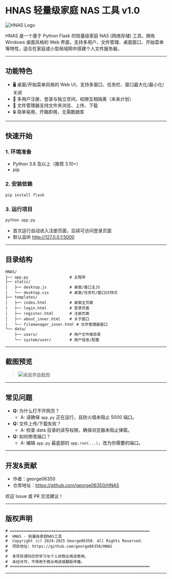 # HNAS 轻量级家庭 NAS 工具 v1.0

![HNAS Logo](https://img.icons8.com/ios-filled/48/3776d6/windows8.png)

HNAS 是一个基于 Python Flask 的轻量级家庭 NAS (网络存储) 工具，拥有 Windows 桌面风格的 Web 界面，支持多用户、文件管理、桌面窗口、开始菜单等特性，适合在家庭或小型局域网中搭建个人文件服务器。

---

## 功能特色

- 🖥️ 桌面/开始菜单风格的 Web UI，支持多窗口、任务栏、窗口最大化/最小化/关闭
- 👥 多用户注册、登录与独立空间，权限互相隔离（未来计划）
- 📁 文件管理器支持文件夹浏览、上传、下载
- 🔒 简单易用，开箱即用，无需数据库

---

## 快速开始

### 1. 环境准备

- Python 3.8 及以上（推荐 3.10+）
- pip

### 2. 安装依赖

```bash
pip install flask
```

### 3. 运行项目

```bash
python app.py
```

- 首次运行自动进入注册页面，后续可访问登录页面
- 默认监听 http://127.0.0.1:5000

---

## 目录结构

```
HNAS/
├── app.py                  # 主程序
├── static/
│   ├── desktop.js          # 桌面/窗口主JS
│   └── desktop.css         # 桌面/任务栏/窗口UI样式
├── templates/
│   ├── index.html          # 桌面主页面
│   ├── login.html          # 登录页面
│   ├── register.html       # 注册页面
│   ├── about_inner.html    # 关于窗口
│   └── filemanager_inner.html # 文件管理器窗口
└── data/
    ├── users/              # 用户文件根目录
    └── system/user/        # 用户信息/配置
```

---

## 截图预览

> ![桌面界面截图]([https://user-images.githubusercontent.com/your-username/hnas-desktop-ui-demo.png](https://github.com/george06350/HNAS/blob/main/data/system/readme.png))  

---

## 常见问题

- **Q:** 为什么打不开网页？
  - A: 请确保 `app.py` 正在运行，且防火墙未阻止 5000 端口。
- **Q:** 文件上传/下载失败？
  - A: 检查 data 目录的读写权限，确保浏览器未阻止弹窗。
- **Q:** 如何修改端口？
  - A: 编辑 `app.py` 最底部的 `app.run(...)`，改为你需要的端口。

---

## 开发&贡献

- 作者：george06350
- 仓库地址：https://github.com/george06350/HNAS

欢迎 Issue 或 PR 交流建议！

---

## 版权声明

```
# =============================================================
#  HNAS - 轻量级家庭NAS工具
#  Copyright (c) 2024-2025 George06350. All Rights Reserved.
#  项目地址: https://github.com/george06350/HNAS
# 
#  本项目源码仅供学习与个人非商业用途使用。
#  未经许可，不得用于商业用途或翻版传播。
# =============================================================
```

---
